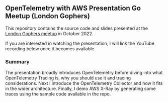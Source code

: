 
## OpenTelemetry with AWS Presentation Go Meetup (London Gophers)

This repository contains the source code and slides presented at the [London Gophers meetup](https://www.meetup.com/londongophers/events/287490709/) in October 2022.

If you are interested in watching the presentation, I will link the YouTube recording below once it becomes available.

### Summary

The presentation broadly introduces OpenTelemetry before diving into what OpenTelemetry Tracing is, why you should use it and tracing considerations. Next I introduce the OpenTelemetry Collector and how it fits in the wider architecture. Finally, I demo AWS X-Ray by generating some traces using the sample code available in the repo.
